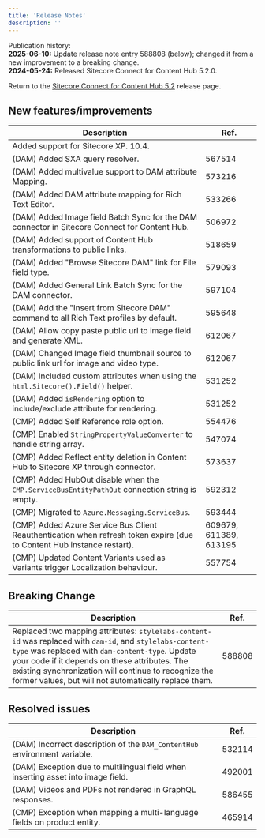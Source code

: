 ```yaml
---
title: 'Release Notes'
description: ''
---
```

Publication history:<br/>
**2025-06-10:** Update release note entry 588808 (below); changed it from a new improvement to a breaking change.<br/>
**2024-05-24:** Released Sitecore Connect for Content Hub 5.2.0.

Return to the [Sitecore Connect for Content Hub 5.2](/downloads/Sitecore_Connect_for_Content_Hub/5x/Sitecore_Connect_for_Content_Hub_520) release page.

## New features/improvements
| Description | Ref. |
| --- | --- | 
| ​​Added support for Sitecore XP. 10.4. | |
| (DAM) Added SXA query resolver. | 567514 |
| (DAM) Added multivalue support to DAM attribute Mapping. | 573216 |
| (DAM) Added DAM attribute mapping for Rich Text Editor. | 533266 |
| (DAM) Added Image field Batch Sync for the DAM connector in Sitecore Connect for Content Hub. | 506972 |
| (DAM) Added support of Content Hub transformations to public links. | 518659 |
| (DAM) Added "Browse Sitecore DAM" link for File field type. | 579093 |
| (DAM) Added General Link Batch Sync for the DAM connector. | 597104 |
| (DAM) Add the "Insert from Sitecore DAM" command to all Rich Text profiles by default. | 595648 |
| (DAM) Allow copy paste public url to image field and generate XML. | 612067 |
| (DAM) Changed Image field thumbnail source to public link url for image and video type. | 612067 |
| (DAM) Included custom attributes when using the `html.Sitecore().Field()` helper. | 531252 |
| (DAM) Added `isRendering` option to include/exclude attribute for rendering. | 531252 |
| (CMP) Added Self Reference role option. | 554476 |
| (CMP) Enabled `StringPropertyValueConverter` to handle string array. | 547074 |
| (CMP) Added Reflect entity deletion in Content Hub to Sitecore XP through connector. | 573637 |
| (CMP) Added HubOut disable when the `CMP.ServiceBusEntityPathOut` connection string is empty. | 592312 |
| (CMP) Migrated to `Azure.Messaging.ServiceBus`. | 593444 |
| (CMP) Added Azure Service Bus Client Reauthentication when refresh token expire (due to Content Hub instance restart). | 609679, 611389, 613195 |
| (CMP) Updated Content Variants used as Variants trigger Localization behaviour. | 557754 |

## Breaking Change
| Description | Ref. |
| --- | --- | 
| Replaced two mapping attributes: `stylelabs-content-id` was replaced with `dam-id`, and `stylelabs-content-type` was replaced with `dam-content-type`. Update your code if it depends on these attributes. The existing synchronization will continue to recognize the former values, but will not automatically replace them.  | 588808 |

## Resolved issues
| Description | Ref. |
| --- | --- | 
| (DAM) Incorrect description of the `DAM_ContentHub` environment variable. | 532114 |
| (DAM) Exception due to multilingual field when inserting asset into image field. | 492001 |
| (DAM) Videos and PDFs not rendered in GraphQL responses. | 586455 |
| (CMP) Exception when mapping a multi-language fields on product entity. | 465914 |
